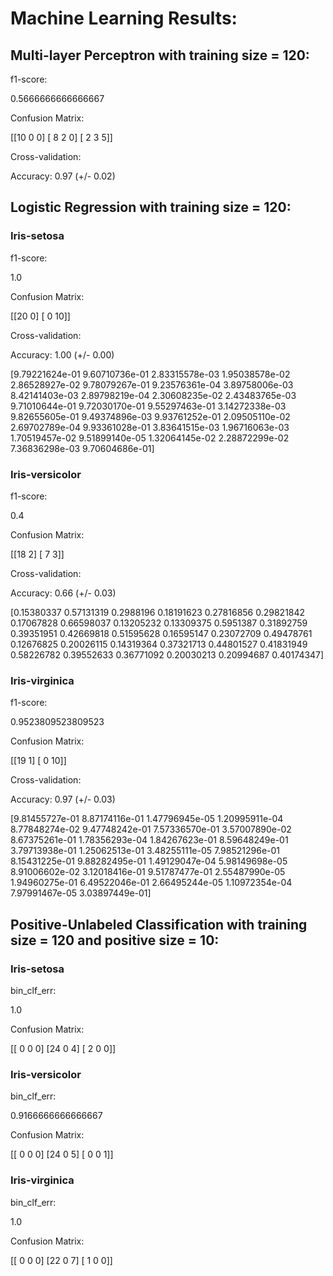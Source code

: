 # Machine Learning Results:
## Multi-layer Perceptron with training size = 120:

f1-score:

 0.5666666666666667

Confusion Matrix:

 [[10  0  0]
 [ 8  2  0]
 [ 2  3  5]]

Cross-validation:

Accuracy: 0.97 (+/- 0.02)


## Logistic Regression with training size = 120:
### Iris-setosa

f1-score:

 1.0

Confusion Matrix:

 [[20  0]
 [ 0 10]]

Cross-validation:

Accuracy: 1.00 (+/- 0.00)


[9.79221624e-01 9.60710736e-01 2.83315578e-03 1.95038578e-02
 2.86528927e-02 9.78079267e-01 9.23576361e-04 3.89758006e-03
 8.42141403e-03 2.89798219e-04 2.30608235e-02 2.43483765e-03
 9.71010644e-01 9.72030170e-01 9.55297463e-01 3.14272338e-03
 9.82655605e-01 9.49374896e-03 9.93761252e-01 2.09505110e-02
 2.69702789e-04 9.93361028e-01 3.83641515e-03 1.96716063e-03
 1.70519457e-02 9.51899140e-05 1.32064145e-02 2.28872299e-02
 7.36836298e-03 9.70604686e-01]
### Iris-versicolor

f1-score:

 0.4

Confusion Matrix:

 [[18  2]
 [ 7  3]]

Cross-validation:

Accuracy: 0.66 (+/- 0.03)


[0.15380337 0.57131319 0.2988196  0.18191623 0.27816856 0.29821842
 0.17067828 0.66598037 0.13205232 0.13309375 0.5951387  0.31892759
 0.39351951 0.42669818 0.51595628 0.16595147 0.23072709 0.49478761
 0.12676825 0.20026115 0.14319364 0.37321713 0.44801527 0.41831949
 0.58226782 0.39552633 0.36771092 0.20030213 0.20994687 0.40174347]
### Iris-virginica

f1-score:

 0.9523809523809523

Confusion Matrix:

 [[19  1]
 [ 0 10]]

Cross-validation:

Accuracy: 0.97 (+/- 0.03)


[9.81455727e-01 8.87174116e-01 1.47796945e-05 1.20995911e-04
 8.77848274e-02 9.47748242e-01 7.57336570e-01 3.57007890e-02
 8.67375261e-01 1.78356293e-04 1.84267623e-01 8.59648249e-01
 3.79713938e-01 1.25062513e-01 3.48255111e-05 7.98521296e-01
 8.15431225e-01 9.88282495e-01 1.49129047e-04 5.98149698e-05
 8.91006602e-02 3.12018416e-01 9.51787477e-01 2.55487990e-05
 1.94960275e-01 6.49522046e-01 2.66495244e-05 1.10972354e-04
 7.97991467e-05 3.03897449e-01]
## Positive-Unlabeled Classification with training size = 120 and positive size = 10:
### Iris-setosa

bin_clf_err:

 1.0

Confusion Matrix:

 [[ 0  0  0]
 [24  0  4]
 [ 2  0  0]]
### Iris-versicolor

bin_clf_err:

 0.9166666666666667

Confusion Matrix:

 [[ 0  0  0]
 [24  0  5]
 [ 0  0  1]]
### Iris-virginica

bin_clf_err:

 1.0

Confusion Matrix:

 [[ 0  0  0]
 [22  0  7]
 [ 1  0  0]]
